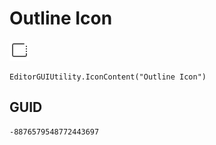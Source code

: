 # Outline Icon
![](/img/Outline%20Icon.png)

``` CSharp
EditorGUIUtility.IconContent("Outline Icon")
```
## GUID
```
-8876579548772443697
```
